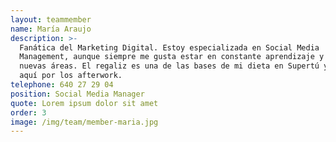 ```yaml
---
layout: teammember
name: María Araujo
description: >-
  Fanática del Marketing Digital. Estoy especializada en Social Media
  Management, aunque siempre me gusta estar en constante aprendizaje y descubrir
  nuevas áreas. El regaliz es una de las bases de mi dieta en Supertú y estoy
  aquí por los afterwork. 
telephone: 640 27 29 04
position: Social Media Manager
quote: Lorem ipsum dolor sit amet
order: 3
image: /img/team/member-maria.jpg
---
```



